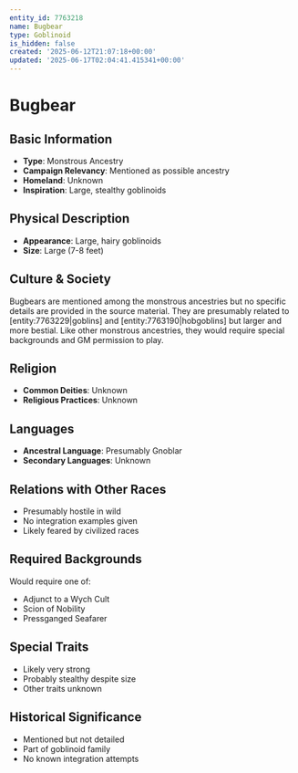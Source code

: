 ```yaml
---
entity_id: 7763218
name: Bugbear
type: Goblinoid
is_hidden: false
created: '2025-06-12T21:07:18+00:00'
updated: '2025-06-17T02:04:41.415341+00:00'
---
```


# Bugbear

## Basic Information

- **Type**: Monstrous Ancestry
- **Campaign Relevancy**: Mentioned as possible ancestry
- **Homeland**: Unknown
- **Inspiration**: Large, stealthy goblinoids

## Physical Description

- **Appearance**: Large, hairy goblinoids
- **Size**: Large (7-8 feet)

## Culture & Society

Bugbears are mentioned among the monstrous ancestries but no specific details are provided in the source material. They are presumably related to [entity:7763229|goblins] and [entity:7763190|hobgoblins] but larger and more bestial. Like other monstrous ancestries, they would require special backgrounds and GM permission to play.

## Religion

- **Common Deities**: Unknown
- **Religious Practices**: Unknown

## Languages

- **Ancestral Language**: Presumably Gnoblar
- **Secondary Languages**: Unknown

## Relations with Other Races

- Presumably hostile in wild
- No integration examples given
- Likely feared by civilized races

## Required Backgrounds

Would require one of:

- Adjunct to a Wych Cult
- Scion of Nobility
- Pressganged Seafarer

## Special Traits

- Likely very strong
- Probably stealthy despite size
- Other traits unknown

## Historical Significance

- Mentioned but not detailed
- Part of goblinoid family
- No known integration attempts